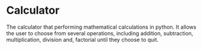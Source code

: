 # Calculator
The calculator that performing mathematical calculations in python. It allows the user to choose from several operations, including addition, subtraction, multiplication, division and, factorial until they choose to quit.
